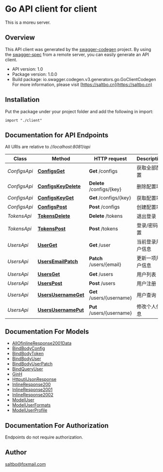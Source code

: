 # Go API client for client

This is a moreu server.

## Overview
This API client was generated by the [swagger-codegen](https://github.com/swagger-api/swagger-codegen) project.  By using the [swagger-spec](https://github.com/swagger-api/swagger-spec) from a remote server, you can easily generate an API client.

- API version: 1.0
- Package version: 1.0.0
- Build package: io.swagger.codegen.v3.generators.go.GoClientCodegen
For more information, please visit [https://saltbo.cn](https://saltbo.cn)

## Installation
Put the package under your project folder and add the following in import:
```golang
import "./client"
```

## Documentation for API Endpoints

All URIs are relative to *//localhost:8081/api*

Class | Method | HTTP request | Description
------------ | ------------- | ------------- | -------------
*ConfigsApi* | [**ConfigsGet**](docs/ConfigsApi.md#configsget) | **Get** /configs | 获取全部配置
*ConfigsApi* | [**ConfigsKeyDelete**](docs/ConfigsApi.md#configskeydelete) | **Delete** /configs/{key} | 删除配置项
*ConfigsApi* | [**ConfigsKeyGet**](docs/ConfigsApi.md#configskeyget) | **Get** /configs/{key} | 获取配置项
*ConfigsApi* | [**ConfigsPost**](docs/ConfigsApi.md#configspost) | **Post** /configs | 创建配置项
*TokensApi* | [**TokensDelete**](docs/TokensApi.md#tokensdelete) | **Delete** /tokens | 退出登录
*TokensApi* | [**TokensPost**](docs/TokensApi.md#tokenspost) | **Post** /tokens | 登录/密码重置
*UsersApi* | [**UserGet**](docs/UsersApi.md#userget) | **Get** /user | 当前登录用户信息
*UsersApi* | [**UsersEmailPatch**](docs/UsersApi.md#usersemailpatch) | **Patch** /users/{email} | 更新一项用户信息
*UsersApi* | [**UsersGet**](docs/UsersApi.md#usersget) | **Get** /users | 用户列表
*UsersApi* | [**UsersPost**](docs/UsersApi.md#userspost) | **Post** /users | 用户注册
*UsersApi* | [**UsersUsernameGet**](docs/UsersApi.md#usersusernameget) | **Get** /users/{username} | 用户查询
*UsersApi* | [**UsersUsernamePut**](docs/UsersApi.md#usersusernameput) | **Put** /users/{username} | 修改个人信息

## Documentation For Models

 - [AllOfinlineResponse2001Data](docs/AllOfinlineResponse2001Data.md)
 - [BindBodyConfig](docs/BindBodyConfig.md)
 - [BindBodyToken](docs/BindBodyToken.md)
 - [BindBodyUser](docs/BindBodyUser.md)
 - [BindBodyUserPatch](docs/BindBodyUserPatch.md)
 - [BindQueryUser](docs/BindQueryUser.md)
 - [GinH](docs/GinH.md)
 - [HttputilJsonResponse](docs/HttputilJsonResponse.md)
 - [InlineResponse200](docs/InlineResponse200.md)
 - [InlineResponse2001](docs/InlineResponse2001.md)
 - [InlineResponse2002](docs/InlineResponse2002.md)
 - [ModelUser](docs/ModelUser.md)
 - [ModelUserFormats](docs/ModelUserFormats.md)
 - [ModelUserProfile](docs/ModelUserProfile.md)

## Documentation For Authorization
 Endpoints do not require authorization.


## Author

saltbo@foxmail.com
